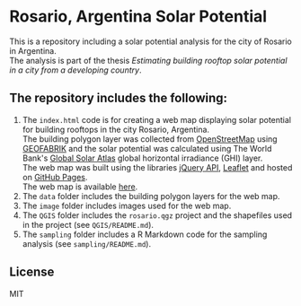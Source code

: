 # Rosario, Argentina Solar Potential 

This is a repository including a solar potential analysis for the city of Rosario in Argentina.  
The analysis is part of the thesis *Estimating building rooftop solar potential in a city from a developing country*.

## The repository includes the following: 

1. The ```index.html``` code is for creating a web map displaying solar potential for building rooftops in the city Rosario, Argentina.  
The building polygon layer was collected from [OpenStreetMap](https://www.openstreetmap.org/#map=13/-32.9671/-60.6759) using [GEOFABRIK](https://www.geofabrik.de/) and the solar potential was calculated using The World Bank's [Global Solar Atlas](https://globalsolaratlas.info/global-pv-potential-study) global horizontal irradiance (GHI) layer.  
The web map was built using the libraries [jQuery API](https://api.jquery.com/), [Leaflet](https://leafletjs.com/) and hosted on [GitHub Pages](https://pages.github.com/).    
The web map is available [here](https://einavg7.github.io/Rosario_Solar_Potential/).
2. The ```data``` folder includes the building polygon layers for the web map. 
3. The ```image``` folder includes images used for the web map.
4. The ```QGIS``` folder includes the ```rosario.qgz``` project and the shapefiles used in the project (see ```QGIS/README.md```).  
5. The ```sampling``` folder includes a R Markdown code for the sampling analysis (see ```sampling/README.md```). 

## License
MIT


